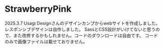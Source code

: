 # StrawberryPink
2025.3.7 Usagi Designさんのデザインカンプからwebサイトを作成しました。レスポンシブデザインは自作しました。
SassとCSS設計がいけてないと思うので、また改修するかもしれません。コードのダウンロードは自由です。
コードのみで画像ファイルは載せておりません。
